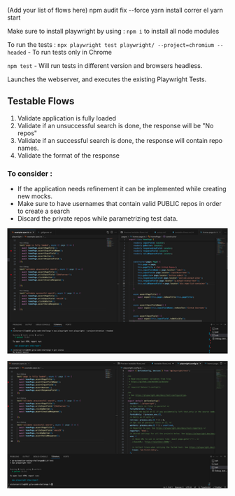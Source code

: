 (Add your list of flows here)
npm audit fix --force
yarn install
correr el yarn start

Make sure to install playwright by using : 
`npm i` to install all node modules

To run the tests :
`npx playwright test playwright/ --project=chromium --headed` - To run tests only in Chrome

`npm test` - Will run tests in different version and browsers headless.

Launches the webserver, and executes the existing Playwright Tests.

## Testable Flows
1. Validate application is fully loaded
2. Validate if an unsuccessful search is done, the response will be "No repos"
3. Validate if an successful search is done, the response will contain repo names.
4. Validate the format of the response

### To consider :
* If the application needs refinement it can be implemented while creating new mocks.
* Make sure to have usernames that contain valid PUBLIC  repos in order to create a search
* Discard the private repos while parametrizing test data.


![evidence 1](evidence/ev-1.png)

![evidence 1](evidence/ev-2.png)
